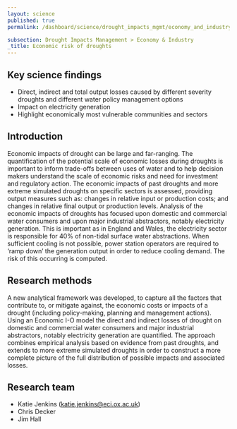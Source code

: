 ```yaml
---
layout: science
published: true
permalink: /dashboard/science/drought_impacts_mgmt/economy_and_industry/erd/

subsection: Drought Impacts Management > Economy & Industry
_title: Economic risk of droughts
---
```


## Key science findings

* Direct, indirect and total output losses caused by different severity droughts and different water policy management options
* Impact on electricity generation
* Highlight economically most vulnerable communities and sectors

## Introduction

Economic impacts of drought can be large and far-ranging. The quantification of the potential scale of economic losses during droughts is important to inform trade-offs between uses of water and to help decision makers understand the scale of economic risks and need for investment and regulatory action. The economic impacts of past droughts and more extreme simulated droughts on specific sectors is assessed, providing output measures such as: changes in relative input or production costs; and changes in relative final output or production levels. Analysis of the economic impacts of droughts has focused upon domestic and commercial water consumers and upon major industrial abstractors, notably electricity generation. This is important as in England and Wales, the electricity sector is responsible for 40% of non-tidal surface water abstractions. When sufficient cooling is not possible, power station operators are required to ‘ramp down’ the generation output in order to reduce cooling demand. The risk of this occurring is computed.

## Research methods

A new analytical framework was developed, to capture all the factors that contribute to, or mitigate against, the economic costs or impacts of a drought (including policy-making, planning and management actions). Using an Economic I-O model the direct and indirect losses of drought on domestic and commercial water consumers and major industrial abstractors, notably electricity generation are quantified. The approach combines empirical analysis based on evidence from past droughts, and extends to more extreme simulated droughts in order to construct a more complete picture of the full distribution of possible impacts and associated losses.

## Research team

* Katie Jenkins (katie.jenkins@eci.ox.ac.uk)
* Chris Decker
* Jim Hall